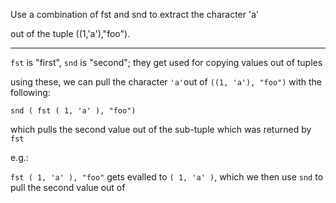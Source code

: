 Use a combination of fst and snd to extract the character 'a'

out of the tuple ((1,'a'),"foo").

---

`fst` is "first", `snd` is "second";
they get used for copying values out of tuples

using these, we can pull the character `'a'`out of `((1, 'a'), "foo")` with the following:

` snd ( fst ( 1, 'a' ), "foo") `

which pulls the second value out of the sub-tuple which was returned by `fst`

e.g.:

` fst ( 1, 'a' ), "foo" ` gets evalled to `( 1, 'a' )`,
which we then use `snd` to pull the second value out of
